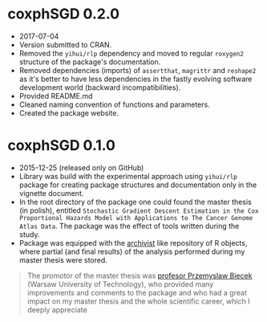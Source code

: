 coxphSGD 0.2.0
==============

- 2017-07-04
- Version submitted to CRAN.
- Removed the `yihui/rlp` dependency and moved to regular `roxygen2` structure of the package's documentation.
- Removed dependencies (imports) of `assertthat`, `magrittr` and `reshape2` as it's better to have less dependencies in the
fastly evolving software development world (backward incompatibilities).
- Provided README.md
- Cleaned naming convention of functions and parameters.
- Created the package website.

coxphSGD 0.1.0
==============

- 2015-12-25 (released only on GitHub)
- Library was build with the experimental approach using `yihui/rlp` package
for creating package structures and documentation only in the vignette document.
- In the root directory of the package one could found the master thesis (in polish), 
entitled `Stochastic Gradient Descent Estimation in the Cox Proportional Hazards Model with
Applications to The Cancer Genome Atlas Data`. The package was the effect of tools written during
the study.
- Package was equipped with the [archivist](https://github.com/pbiecek/archivist) like
repository of R objects, where partial (and final results) of the analysis performed during
my master thesis were stored.

> The promotor of the master thesis was [profesor Przemyslaw Biecek](https://biecek.pl) (Warsaw University of Technology), who provided many improvements and comments to the package and who had a great impact on my master thesis and the whole scientific career, which I deeply appreciate
